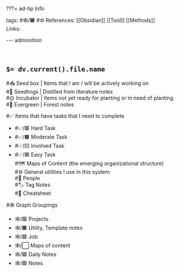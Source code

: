 ???+ ad-tip Info

tags: #🕸️/🟧️ #⚙️
References: [[Obsidian]] [[Tool]] [[Methods]]  
Links:

--- admonition

<br>

## `$= dv.current().file.name`

#📥️ Seed box | Items that I am / will be actively working on  
#🌱️ Seedlings | Distilled from literature notes  
#🌞️ Incubator | Items not yet ready for planting or in need of planting  
#🌲️ Evergreen | Forest notes

#✅️ Items that have tasks that I need to complete  
 - #✅️/🟥️ Hard Task  
 - #✅️/🟧️️ Moderate Task  
 - #✅️/🟨️ Involved Task  
 - #✅️/🟩️️ Easy Task  
#🗺️ Maps of Content (the emerging organizational structure)  
#⚙️ General utilities I use in this system  
#👥️ People  
#🏷️ Tag Notes  
#📜️ Cheatsheet

#🕸️ Graph Groupings  
 - 🕸️/🟥️ Projects  
 - 🕸️/🟧️ Utility, Template notes  
 - 🕸️/🟪 Job  
 - 🕸️/⬜ Maps of content  
 - 🕸️/🟩️ Daily Notes  
 - 🕸️/🟦 Notes
